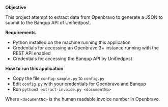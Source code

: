 **Objective**

This project attempt to extract data from Openbravo to generate a JSON to submit
to the Banqup API of Unifiedpost.

**Requirements**
* Python installed on the machine running this application
* Credentials for accessing an Openbravo 3+ instance running with the REST API enabled
* Credentials for accessing the Banqup API by Unifiedpost

**How to run this application**

* Copy the file `config-sample.py` to `config.py`
* Edit `config.py` with your credentials for Openbravo and Banqup
* Run `python3 extract-invoice.py <documentNo>`

Where `<documentNo>` is the human readable invoice number in Openbravo.
